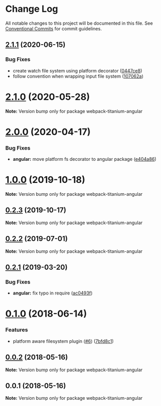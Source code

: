 # Change Log

All notable changes to this project will be documented in this file.
See [Conventional Commits](https://conventionalcommits.org) for commit guidelines.

## [2.1.1](https://github.com/appcelerator/titanium-webpack-devkit/compare/v2.1.0...v2.1.1) (2020-06-15)


### Bug Fixes

* create watch file system using platform decorator ([0447ce8](https://github.com/appcelerator/titanium-webpack-devkit/commit/0447ce8))
* follow convention when wrapping input file system ([107062a](https://github.com/appcelerator/titanium-webpack-devkit/commit/107062a))





# [2.1.0](https://github.com/appcelerator/titanium-webpack-devkit/compare/v2.0.0...v2.1.0) (2020-05-28)

**Note:** Version bump only for package webpack-titanium-angular





# [2.0.0](https://github.com/appcelerator/titanium-webpack-devkit/compare/v1.0.0...v2.0.0) (2020-04-17)


### Bug Fixes

* **angular:** move platform fs decorator to angular package ([e404a86](https://github.com/appcelerator/titanium-webpack-devkit/commit/e404a86))





# [1.0.0](https://github.com/appcelerator/titanium-webpack-devkit/compare/v0.2.3...v1.0.0) (2019-10-18)

**Note:** Version bump only for package webpack-titanium-angular





## [0.2.3](https://github.com/appcelerator/titanium-webpack-devkit/compare/v0.2.2...v0.2.3) (2019-10-17)

**Note:** Version bump only for package webpack-titanium-angular





## [0.2.2](https://github.com/appcelerator/titanium-webpack-devkit/compare/v0.2.1...v0.2.2) (2019-07-01)

**Note:** Version bump only for package webpack-titanium-angular





## [0.2.1](https://github.com/appcelerator/titanium-webpack-devkit/compare/v0.1.0...v0.2.1) (2019-03-20)


### Bug Fixes

* **angular:** fix typo in require ([ac0493f](https://github.com/appcelerator/titanium-webpack-devkit/commit/ac0493f))





<a name="0.1.0"></a>
# [0.1.0](https://github.com/appcelerator/titanium-webpack-devkit/compare/v0.0.2...v0.1.0) (2018-06-14)


### Features

* platform aware filesystem plugin ([#6](https://github.com/appcelerator/titanium-webpack-devkit/issues/6)) ([7bfd8c1](https://github.com/appcelerator/titanium-webpack-devkit/commit/7bfd8c1))




<a name="0.0.2"></a>
## [0.0.2](https://github.com/appcelerator/titanium-webpack-devkit/compare/v0.0.1...v0.0.2) (2018-05-16)




**Note:** Version bump only for package webpack-titanium-angular

<a name="0.0.1"></a>
## 0.0.1 (2018-05-16)




**Note:** Version bump only for package webpack-titanium-angular
